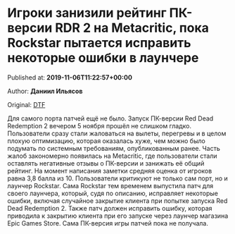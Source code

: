 
# Игроки занизили рейтинг ПК-версии RDR 2 на Metacritic, пока Rockstar пытается исправить некоторые ошибки в лаунчере

Published at: **2019-11-06T11:22:57+00:00**

Author: **Даниил Ильясов**

Original: [DTF](https://dtf.ru/gameindustry/79882-igroki-zanizili-reyting-pk-versii-rdr-2-na-metacritic-poka-rockstar-pytaetsya-ispravit-nekotorye-oshibki-v-launchere)

Для самого порта патчей ещё не было.
Запуск ПК-версии Red Dead Redemption 2 вечером 5 ноября прошёл не слишком гладко. Пользователи сразу стали жаловаться на вылеты, перегревы и в целом плохую оптимизацию, которая оказалась хуже, чем можно было подумать по системным требованиям, опубликованным ранее.
Часть жалоб закономерно появилась на Metacritic, где пользователи стали оставлять негативные отзывы о ПК-версии и занижать её общий рейтинг.
На момент написания заметки средняя оценка от игроков равна 3,8 балла из 10. Пользователи критикуют не только сам порт, но и лаунчер Rockstar.
Сама Rockstar тем временем выпустила патч для своего лаунчера, который, судя по описанию, исправляет некоторые ошибки, включая случайное закрытие клиента при попытке запуска Red Dead Redemption 2.
Также патч должен исправить ошибку, которая приводила к закрытию клиента при его запуске через лаунчер магазина Epic Games Store.
Сама ПК-версия игры патчей пока не получала.
